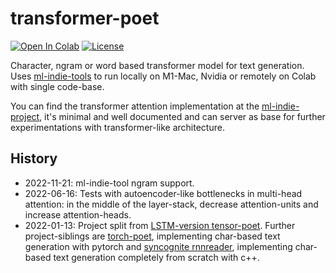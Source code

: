 # transformer-poet

<a href="https://colab.research.google.com/github/domschl/transformer-poet/blob/main/transformer_poet.ipynb" target="_parent"><img src="https://colab.research.google.com/assets/colab-badge.svg" alt="Open In Colab"/></a>
[![License](http://img.shields.io/badge/license-MIT-brightgreen.svg?style=flat)](LICENSE)

Character, ngram or word based transformer model for text generation. Uses [ml-indie-tools](https://github.com/domschl/ml-indie-tools) to run locally on M1-Mac, Nvidia or remotely on Colab with single code-base.

You can find the transformer attention implementation at the [ml-indie-project](https://github.com/domschl/ml-indie-tools/blob/42859f8036aae3455f0231fbeb1b71d982f25d14/src/ml_indie_tools/keras_custom_layers.py#L244), it's minimal and well documented and can server as base for further experimentations with transformer-like architecture.

## History

* 2022-11-21: ml-indie-tool ngram support.
* 2022-06-16: Tests with autoencoder-like bottlenecks in multi-head attention: in the middle of the layer-stack, decrease attention-units and increase attention-heads.
* 2022-01-13: Project split from [LSTM-version tensor-poet](https://github.com/domschl/tensor-poet). Further project-siblings are [torch-poet](https://github.com/domschl/torch-poet), implementing char-based text generation with pytorch  and [syncognite rnnreader](https://github.com/domschl/syncognite/tree/master/rnnreader), implementing char-based text generation completely from scratch with c++.
